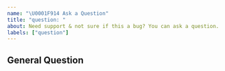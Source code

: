 ```yaml
---
name: "\U0001F914 Ask a Question"
title: "question: "
about: Need support & not sure if this a bug? You can ask a question.
labels: ["question"]
---
```


## General Question

<!--

Before asking a question, make sure you have:

- Searched existing Stack Overflow questions.
- Googled your question.
- Searched open and closed [GitHub issues](https://github.com/stoneatom/stonedb/issues)
- Read the documentation:
  - [StoneDB Readme](https://github.com/stoneatom/stonedb)
  - [StoneDB Doc](https://github.com/stoneatom/stonedb/docs)

-->

